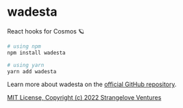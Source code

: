 # wadesta

React hooks for Cosmos 🪐

```sh
# using npm
npm install wadesta

# using yarn
yarn add wadesta
```

Learn more about wadesta on the [official GitHub repository](https://github.com/strangelove-ventures/wadesta).

[MIT License, Copyright (c) 2022 Strangelove Ventures](./LICENSE)
